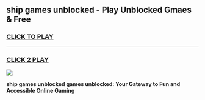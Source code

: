 
## ship games unblocked - Play Unblocked Gmaes & Free
<h3>
<a href="https://premium.freeplayer.one?title=ship_games_unblocked&ref=19F">CLICK TO PLAY</a></h3>
<hr>

<h3>
<a href="https://premium.freeplayer.one?title=ship_games_unblocked&ref=19F">CLICK 2 PLAY</a>
  
</h3>

<a href="https://premium.freeplayer.one?title=ship_games_unblocked&ref=19F/"><img src="https://clearcache.store/games.png"></a>


**ship games unblocked games unblocked: Your Gateway to Fun and Accessible Online Gaming**
